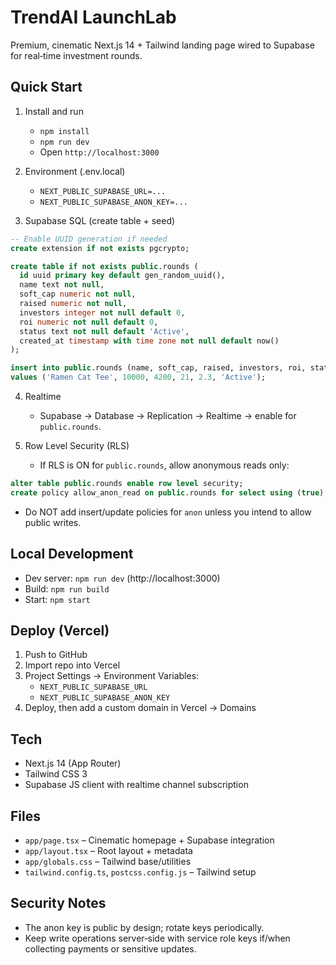 # TrendAI LaunchLab

Premium, cinematic Next.js 14 + Tailwind landing page wired to Supabase for real‑time investment rounds.

## Quick Start

1. Install and run
   - `npm install`
   - `npm run dev`
   - Open `http://localhost:3000`

2. Environment (.env.local)
   - `NEXT_PUBLIC_SUPABASE_URL=...`
   - `NEXT_PUBLIC_SUPABASE_ANON_KEY=...`

3. Supabase SQL (create table + seed)
```sql
-- Enable UUID generation if needed
create extension if not exists pgcrypto;

create table if not exists public.rounds (
  id uuid primary key default gen_random_uuid(),
  name text not null,
  soft_cap numeric not null,
  raised numeric not null,
  investors integer not null default 0,
  roi numeric not null default 0,
  status text not null default 'Active',
  created_at timestamp with time zone not null default now()
);

insert into public.rounds (name, soft_cap, raised, investors, roi, status)
values ('Ramen Cat Tee', 10000, 4200, 21, 2.3, 'Active');
```

4. Realtime
   - Supabase → Database → Replication → Realtime → enable for `public.rounds`.

5. Row Level Security (RLS)
   - If RLS is ON for `public.rounds`, allow anonymous reads only:
```sql
alter table public.rounds enable row level security;
create policy allow_anon_read on public.rounds for select using (true);
```
   - Do NOT add insert/update policies for `anon` unless you intend to allow public writes.

## Local Development
- Dev server: `npm run dev` (http://localhost:3000)
- Build: `npm run build`
- Start: `npm start`

## Deploy (Vercel)
1. Push to GitHub
2. Import repo into Vercel
3. Project Settings → Environment Variables:
   - `NEXT_PUBLIC_SUPABASE_URL`
   - `NEXT_PUBLIC_SUPABASE_ANON_KEY`
4. Deploy, then add a custom domain in Vercel → Domains

## Tech
- Next.js 14 (App Router)
- Tailwind CSS 3
- Supabase JS client with realtime channel subscription

## Files
- `app/page.tsx` – Cinematic homepage + Supabase integration
- `app/layout.tsx` – Root layout + metadata
- `app/globals.css` – Tailwind base/utilities
- `tailwind.config.ts`, `postcss.config.js` – Tailwind setup

## Security Notes
- The anon key is public by design; rotate keys periodically.
- Keep write operations server‑side with service role keys if/when collecting payments or sensitive updates.
